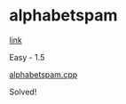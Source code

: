 # alphabetspam

[link](https://open.kattis.com/problems/alphabetspam)

Easy - 1.5

[alphabetspam.cpp](alphabetspam.cpp)

Solved!